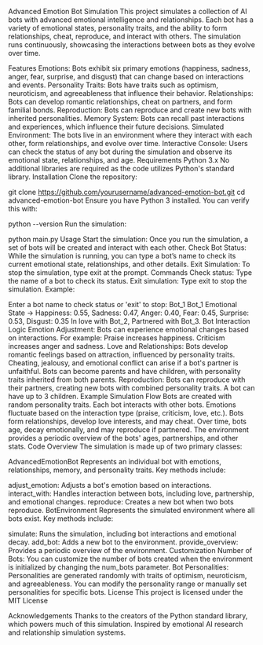 Advanced Emotion Bot Simulation
This project simulates a collection of AI bots with advanced emotional intelligence and relationships. Each bot has a variety of emotional states, personality traits, and the ability to form relationships, cheat, reproduce, and interact with others. The simulation runs continuously, showcasing the interactions between bots as they evolve over time.

Features
Emotions: Bots exhibit six primary emotions (happiness, sadness, anger, fear, surprise, and disgust) that can change based on interactions and events.
Personality Traits: Bots have traits such as optimism, neuroticism, and agreeableness that influence their behavior.
Relationships: Bots can develop romantic relationships, cheat on partners, and form familial bonds.
Reproduction: Bots can reproduce and create new bots with inherited personalities.
Memory System: Bots can recall past interactions and experiences, which influence their future decisions.
Simulated Environment: The bots live in an environment where they interact with each other, form relationships, and evolve over time.
Interactive Console: Users can check the status of any bot during the simulation and observe its emotional state, relationships, and age.
Requirements
Python 3.x
No additional libraries are required as the code utilizes Python's standard library.
Installation
Clone the repository:

git clone https://github.com/yourusername/advanced-emotion-bot.git
cd advanced-emotion-bot
Ensure you have Python 3 installed. You can verify this with:

python --version
Run the simulation:

python main.py
Usage
Start the simulation: Once you run the simulation, a set of bots will be created and interact with each other.
Check Bot Status: While the simulation is running, you can type a bot’s name to check its current emotional state, relationships, and other details.
Exit Simulation: To stop the simulation, type exit at the prompt.
Commands
Check status: Type the name of a bot to check its status.
Exit simulation: Type exit to stop the simulation.
Example:

Enter a bot name to check status or 'exit' to stop: Bot_1
Bot_1 Emotional State -> Happiness: 0.55, Sadness: 0.47, Anger: 0.40, Fear: 0.45, Surprise: 0.53, Disgust: 0.35
In love with Bot_2, Partnered with Bot_3.
Bot Interaction Logic
Emotion Adjustment: Bots can experience emotional changes based on interactions. For example:
Praise increases happiness.
Criticism increases anger and sadness.
Love and Relationships:
Bots develop romantic feelings based on attraction, influenced by personality traits.
Cheating, jealousy, and emotional conflict can arise if a bot's partner is unfaithful.
Bots can become parents and have children, with personality traits inherited from both parents.
Reproduction:
Bots can reproduce with their partners, creating new bots with combined personality traits. A bot can have up to 3 children.
Example Simulation Flow
Bots are created with random personality traits.
Each bot interacts with other bots. Emotions fluctuate based on the interaction type (praise, criticism, love, etc.).
Bots form relationships, develop love interests, and may cheat.
Over time, bots age, decay emotionally, and may reproduce if partnered.
The environment provides a periodic overview of the bots' ages, partnerships, and other stats.
Code Overview
The simulation is made up of two primary classes:

AdvancedEmotionBot
Represents an individual bot with emotions, relationships, memory, and personality traits. Key methods include:

adjust_emotion: Adjusts a bot's emotion based on interactions.
interact_with: Handles interaction between bots, including love, partnership, and emotional changes.
reproduce: Creates a new bot when two bots reproduce.
BotEnvironment
Represents the simulated environment where all bots exist. Key methods include:

simulate: Runs the simulation, including bot interactions and emotional decay.
add_bot: Adds a new bot to the environment.
provide_overview: Provides a periodic overview of the environment.
Customization
Number of Bots: You can customize the number of bots created when the environment is initialized by changing the num_bots parameter.
Bot Personalities: Personalities are generated randomly with traits of optimism, neuroticism, and agreeableness. You can modify the personality range or manually set personalities for specific bots.
License
This project is licensed under the MIT License

Acknowledgements
Thanks to the creators of the Python standard library, which powers much of this simulation.
Inspired by emotional AI research and relationship simulation systems.
